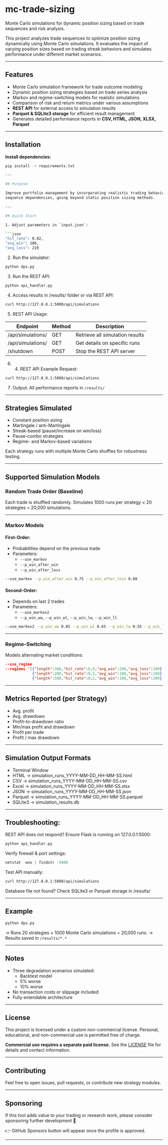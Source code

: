 # mc-trade-sizing

Monte Carlo simulations for dynamic position sizing based on trade sequences
and risk analysis.

This project analyzes trade sequences to optimize position sizing dynamically
using Monte Carlo simulations. It evaluates the impact of varying position
sizes based on trading streak behaviors and simulates performance under
different market scenarios.

---

## Features  

- Monte Carlo simulation framework for trade outcome modeling
- Dynamic position sizing strategies based on trade series analysis
- Markov and regime-switching models for realistic simulations
- Comparison of risk and return metrics under various assumptions
- **REST API** for external access to simulation results
- **Parquet & SQLite3 storage** for efficient result management
- Generates detailed performance reports in **CSV, HTML, JSON, XLSX, Parquet**

---

## Installation

**Install dependencies:**
```bash
pip install -r requirements.txt

---

## Purpose

Improve portfolio management by incorporating realistic trading behavior and
sequence dependencies, going beyond static position sizing methods.

---

## Quick Start

1. Adjust parameters in `input.json`:

```json
"hit_rate": 0.82,
"avg_win": 186,
"avg_loss": 219
```

2. Run the simulator:

```bash
python dps.py
```

3. Run the REST API:

```bash
python api_handler.py
```

4. Access results in /results/ folder or via REST API:

```bash
curl http://127.0.0.1:5000/api/simulations
```

5. REST API Usage:

| Endpoint               | Method | Description                        |
|------------------------|--------|------------------------------------|
| /api/simulations/     | GET    | Retrieve all simulation results  |
| /api/simulations/<id> | GET    | Get details on specific runs     |
| /shutdown            | POST   | Stop the REST API server         |


6. 4. REST API Example Request:
```bash
curl http://127.0.0.1:5000/api/simulations
```

7. Output: All performance reports in `/results/`

---

## Strategies Simulated

- Constant position sizing  
- Martingale / anti-Martingale  
- Streak-based (pause/increase on win/loss)
- Pause-combo strategies
- Regime- and Markov-based variations

Each strategy runs with multiple Monte Carlo shuffles for robustness testing.

---

## Supported Simulation Models

### Random Trade Order (Baseline)

Each trade is shuffled randomly. Simulates 1000 runs per strategy × 20
strategies = 20,000 simulations.

---

### Markov Models

#### First-Order:
- Probabilities depend on the previous trade
- Parameters:
  - `--use_markov`
  - `--p_win_after_win`
  - `--p_win_after_loss`

```bash
--use_markov --p_win_after_win 0.75 --p_win_after_loss 0.60
```

#### Second-Order:
- Depends on last 2 trades
- Parameters:
  - `--use_markov2`
  - `--p_win_ww`, `--p_win_wl`, `--p_win_lw`, `--p_win_ll`

```bash
--use_markov2 --p_win_ww 0.85 --p_win_wl 0.65 --p_win_lw 0.55 --p_win_ll 0.30
```

---

### Regime-Switching

Models alternating market conditions:

```json
--use_regime
--regimes '[{"length":300,"hit_rate":0.9,"avg_win":200,"avg_loss":100},
            {"length":200,"hit_rate":0.5,"avg_win":100,"avg_loss":100},
            {"length":500,"hit_rate":0.2,"avg_win":100,"avg_loss":200}]'
```

---

## Metrics Reported (per Strategy)

- Avg. profit
- Avg. drawdown
- Profit-to-drawdown ratio
- Min/max profit and drawdown
- Profit per trade
- Profit / max drawdown

---

## Simulation Output Formats
- Terminal Window
- HTML → simulation_runs_YYYY-MM-DD_HH-MM-SS.html
- CSV → simulation_runs_YYYY-MM-DD_HH-MM-SS.csv
- Excel → simulation_runs_YYYY-MM-DD_HH-MM-SS.xlsx
- JSON → simulation_runs_YYYY-MM-DD_HH-MM-SS.json
- Parquet → simulation_runs_YYYY-MM-DD_HH-MM-SS.parquet
- SQLite3 → simulation_results.db

---

## Troubleshooting:

REST API does not respond? Ensure Flask is running on 127.0.0.1:5000:

```bash
python api_handler.py
```

Verify firewall & port settings:
```Powershell
netstat -ano | findstr :5000
```

Test API manually:
```bash
curl http://127.0.0.1:5000/api/simulations
```

Database file not found? Check SQLite3 or Parquet storage in /results/

---

## Example

```bash
python dps.py
```

→ Runs 20 strategies × 1000 Monte Carlo simulations = 20,000 runs.
→ Results saved in `/results/*.*`

---

## Notes

- Three degradation scenarios simulated:
  - Backtest model
  - 5% worse
  - 10% worse
- No transaction costs or slippage included
- Fully extendable architecture  

---

## License

This project is licensed under a custom non-commercial license.
Personal, educational, and non-commercial use is permitted free of charge.

**Commercial use requires a separate paid license.**
See the [LICENSE](./LICENSE) file for details and contact information.

---

## Contributing

Feel free to open issues, pull requests, or contribute new strategy modules.

---

## Sponsoring

If this tool adds value to your trading or research work, please consider
sponsoring further development 🙏

👉 GitHub Sponsors button will appear once the profile is approved.

---

